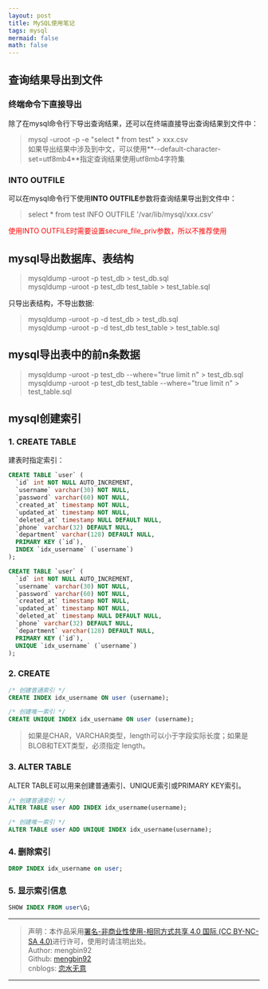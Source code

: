 ```yaml
---
layout: post
title: MySQL使用笔记 
tags: mysql 
mermaid: false
math: false
---  
```


## 查询结果导出到文件  

### 终端命令下直接导出

除了在mysql命令行下导出查询结果，还可以在终端直接导出查询结果到文件中：

> mysql -uroot -p -e "select * from test" > xxx.csv  
> 如果导出结果中涉及到中文，可以使用**--default-character-set=utf8mb4**指定查询结果使用utf8mb4字符集  

### INTO OUTFILE  

可以在mysql命令行下使用**INTO OUTFILE**参数将查询结果导出到文件中：

> select * from test INFO OUTFILE '/var/lib/mysql/xxx.csv'  

<font color="red">使用INTO OUTFILE时需要设置secure_file_priv参数，所以不推荐使用</font>

## mysql导出数据库、表结构

> mysqldump -uroot -p test_db > test_db.sql  
> mysqldump -uroot -p test_db test_table > test_table.sql  

只导出表结构，不导出数据:

> mysqldump -uroot -p -d test_db > test_db.sql  
> mysqldump -uroot -p -d test_db test_table > test_table.sql  

## mysql导出表中的前n条数据

> mysqldump -uroot -p test_db --where="true limit n" > test_db.sql  
> mysqldump -uroot -p test_db test_table --where="true limit n" > test_table.sql  

## mysql创建索引

### 1. CREATE TABLE

建表时指定索引：  

```sql
CREATE TABLE `user` (
  `id` int NOT NULL AUTO_INCREMENT,
  `username` varchar(30) NOT NULL,
  `password` varchar(60) NOT NULL,
  `created_at` timestamp NOT NULL,
  `updated_at` timestamp NOT NULL,
  `deleted_at` timestamp NULL DEFAULT NULL,
  `phone` varchar(32) DEFAULT NULL,
  `department` varchar(128) DEFAULT NULL,
  PRIMARY KEY (`id`),
  INDEX `idx_username` (`username`)
);

CREATE TABLE `user` (
  `id` int NOT NULL AUTO_INCREMENT,
  `username` varchar(30) NOT NULL,
  `password` varchar(60) NOT NULL,
  `created_at` timestamp NOT NULL,
  `updated_at` timestamp NOT NULL,
  `deleted_at` timestamp NULL DEFAULT NULL,
  `phone` varchar(32) DEFAULT NULL,
  `department` varchar(128) DEFAULT NULL,
  PRIMARY KEY (`id`),
  UNIQUE `idx_username` (`username`)
);
```

### 2. CREATE

```sql
/* 创建普通索引 */
CREATE INDEX idx_username ON user (username);

/* 创建唯一索引 */
CREATE UNIQUE INDEX idx_username ON user (username);
```

> 如果是CHAR，VARCHAR类型，length可以小于字段实际长度；如果是BLOB和TEXT类型，必须指定 length。

### 3. ALTER TABLE

ALTER TABLE可以用来创建普通索引、UNIQUE索引或PRIMARY KEY索引。  

```sql
/* 创建普通索引 */
ALTER TABLE user ADD INDEX idx_username(username);  

/* 创建唯一索引 */
ALTER TABLE user ADD UNIQUE INDEX idx_username(username);  
```  

### 4. 删除索引

```sql
DROP INDEX idx_username on user;
```  

### 5. 显示索引信息  

```sql
SHOW INDEX FROM user\G;
```

---

> 声明：本作品采用[署名-非商业性使用-相同方式共享 4.0 国际 (CC BY-NC-SA 4.0)](https://creativecommons.org/licenses/by-nc-sa/4.0/deed.zh)进行许可，使用时请注明出处。  
> Author: mengbin92  
> Github: [mengbin92](https://mengbin92.github.io/)  
> cnblogs: [恋水无意](https://www.cnblogs.com/lianshuiwuyi/)  

---
